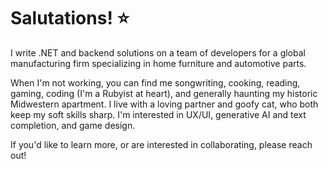 
# Salutations! ⭐

I write .NET and backend solutions on a team of developers for a global manufacturing firm specializing in home furniture and automotive parts. 

When I'm not working, you can find me songwriting, cooking, reading, gaming, coding (I'm a Rubyist at heart), and generally haunting my historic Midwestern apartment. I live with a loving partner and goofy cat, who both keep my soft skills sharp. I'm interested in UX/UI, generative AI and text completion, and game design. 

If you'd like to learn more, or are interested in collaborating, please reach out! 

